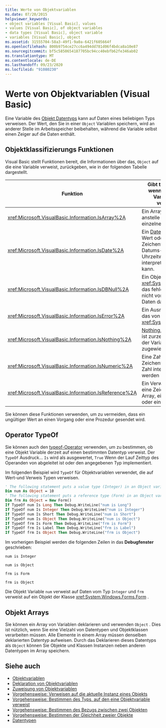 ```yaml
---
title: Werte von Objektvariablen
ms.date: 07/20/2015
helpviewer_keywords:
- object variables [Visual Basic], values
- values [Visual Basic], of object variables
- data types [Visual Basic], object variable
- variables [Visual Basic], object
ms.assetid: 31555704-58a3-49f1-9a0a-6421f605664f
ms.openlocfilehash: 800b9754ce27cc6a494dd781d06f4bdca8a10e87
ms.sourcegitcommit: bf5c5850654187705bc94cc40ebfb62fe346ab02
ms.translationtype: MT
ms.contentlocale: de-DE
ms.lasthandoff: 09/23/2020
ms.locfileid: "91080230"
---
```

# <a name="object-variable-values-visual-basic"></a>Werte von Objektvariablen (Visual Basic)

Eine Variable des [Objekt Datentyps](../../../language-reference/data-types/object-data-type.md) kann auf Daten eines beliebigen Typs verweisen. Der Wert, den Sie in einer `Object` Variablen speichern, wird an anderer Stelle im Arbeitsspeicher beibehalten, während die Variable selbst einen Zeiger auf die Daten enthält.  
  
## <a name="object-classifier-functions"></a>Objektklassifizierungs Funktionen  

 Visual Basic stellt Funktionen bereit, die Informationen über das, `Object` auf die eine Variable verweist, zurückgeben, wie in der folgenden Tabelle dargestellt.  
  
|Funktion|Gibt true zurück, wenn die Objekt Variable auf verweist.|  
|--------------|---------------------------------------------------|  
|<xref:Microsoft.VisualBasic.Information.IsArray%2A>|Ein Array von Werten anstelle eines einzelnen Werts|  
|<xref:Microsoft.VisualBasic.Information.IsDate%2A>|Ein [Date-Datentyp](../../../language-reference/data-types/date-data-type.md) Wert oder eine Zeichenfolge, die als Datums-und Uhrzeitwert interpretiert werden kann.|  
|<xref:Microsoft.VisualBasic.Information.IsDBNull%2A>|Ein Objekt vom Typ <xref:System.DBNull> , das fehlende oder nicht vorhandene Daten darstellt.|  
|<xref:Microsoft.VisualBasic.Information.IsError%2A>|Ein Ausnahme Objekt, das von abgeleitet ist. <xref:System.Exception>|  
|<xref:Microsoft.VisualBasic.Information.IsNothing%2A>|[Nothing](../../../language-reference/nothing.md), das heißt, es ist zurzeit kein Objekt der Variablen zugewiesen.|  
|<xref:Microsoft.VisualBasic.Information.IsNumeric%2A>|Eine Zahl oder eine Zeichenfolge, die als Zahl interpretiert werden kann.|  
|<xref:Microsoft.VisualBasic.Information.IsReference%2A>|Ein Verweistyp (z. b. eine Zeichenfolge, ein Array, ein Delegat oder ein Klassentyp)|  
  
 Sie können diese Funktionen verwenden, um zu vermeiden, dass ein ungültiger Wert an einen Vorgang oder eine Prozedur gesendet wird.  
  
## <a name="typeof-operator"></a>Operator TypeOf  

 Sie können auch den [typeof-Operator](../../../language-reference/operators/typeof-operator.md) verwenden, um zu bestimmen, ob eine Objekt Variable derzeit auf einen bestimmten Datentyp verweist. Der `TypeOf` Ausdruck... `Is` wird als ausgewertet, `True` Wenn der Lauf Zeittyp des Operanden von abgeleitet ist oder den angegebenen Typ implementiert.  
  
 Im folgenden Beispiel wird `TypeOf` für Objektvariablen verwendet, die auf Wert-und Verweis Typen verweisen.  
  
```vb  
' The following statement puts a value type (Integer) in an Object variable.  
Dim num As Object = 10  
' The following statement puts a reference type (Form) in an Object variable.  
Dim frm As Object = New Form()  
If TypeOf num Is Long Then Debug.WriteLine("num is Long")  
If TypeOf num Is Integer Then Debug.WriteLine("num is Integer")  
If TypeOf num Is Short Then Debug.WriteLine("num is Short")  
If TypeOf num Is Object Then Debug.WriteLine("num is Object")  
If TypeOf frm Is Form Then Debug.WriteLine("frm is Form")  
If TypeOf frm Is Label Then Debug.WriteLine("frm is Label")  
If TypeOf frm Is Object Then Debug.WriteLine("frm is Object")  
```  
  
 Im vorherigen Beispiel werden die folgenden Zeilen in das **Debugfenster** geschrieben:  
  
 `num is Integer`  
  
 `num is Object`  
  
 `frm is Form`  
  
 `frm is Object`  
  
 Die Objekt Variable `num` verweist auf Daten vom Typ `Integer` und `frm` verweist auf ein Objekt der Klasse <xref:System.Windows.Forms.Form> .  
  
## <a name="object-arrays"></a>Objekt Arrays  

 Sie können ein Array von Variablen deklarieren und verwenden `Object` . Dies ist nützlich, wenn Sie eine Vielzahl von Datentypen und Objektklassen verarbeiten müssen. Alle Elemente in einem Array müssen denselben deklarierten Datentyp aufweisen. Durch das Deklarieren dieses Datentyps als `Object` können Sie Objekte und Klassen Instanzen neben anderen Datentypen im Array speichern.  
  
## <a name="see-also"></a>Siehe auch

- [Objektvariablen](object-variables.md)
- [Deklaration von Objektvariablen](object-variable-declaration.md)
- [Zuweisung von Objektvariablen](object-variable-assignment.md)
- [Vorgehensweise: Verweisen auf die aktuelle Instanz eines Objekts](how-to-refer-to-the-current-instance-of-an-object.md)
- [Vorgehensweise: Bestimmen des Typs, auf den eine Objektvariable verweist](how-to-determine-what-type-an-object-variable-refers-to.md)
- [Vorgehensweise: Bestimmen des Bezugs zwischen zwei Objekten](how-to-determine-whether-two-objects-are-related.md)
- [Vorgehensweise: Bestimmen der Gleichheit zweier Objekte](how-to-determine-whether-two-objects-are-identical.md)
- [Datentypen](../data-types/index.md)
